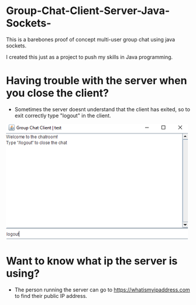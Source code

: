 # Group-Chat-Client-Server-Java-Sockets-
This is a barebones proof of concept multi-user group chat using java sockets.  

I created this just as a project to push my skills in Java programming. 

# Having trouble with the server when you close the client?
- Sometimes the server doesnt understand that the client has exited, so to exit correctly type "logout" in the client.

![](Capture.PNG)



# Want to know what ip the server is using? 
- The person running the server can go to https://whatismyipaddress.com to find their public IP address.
